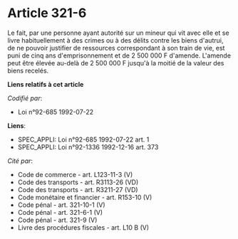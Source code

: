 # Article 321-6

Le fait, par une personne ayant autorité sur un mineur qui vit avec elle et se livre habituellement à des crimes ou à des
délits contre les biens d'autrui, de ne pouvoir justifier de ressources correspondant à son train de vie, est puni de cinq
ans d'emprisonnement et de 2 500 000 F d'amende. L'amende peut être élevée au-delà de 2 500 000 F jusqu'à la moitié de la
valeur des biens recelés.

**Liens relatifs à cet article**

_Codifié par_:

  - Loi n°92-685 1992-07-22

**Liens**:

  - SPEC_APPLI: Loi n°92-685 1992-07-22 art. 1
  - SPEC_APPLI: Loi n°92-1336 1992-12-16 art. 373

_Cité par_:

  - Code de commerce - art. L123-11-3 (V)
  - Code des transports - art. R3113-26 (VD)
  - Code des transports - art. R3211-27 (VD)
  - Code monétaire et financier - art. R153-10 (V)
  - Code pénal - art. 321-10-1 (V)
  - Code pénal - art. 321-6-1 (V)
  - Code pénal - art. 321-9 (V)
  - Livre des procédures fiscales - art. L10 B (V)
